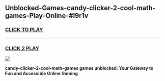 
## Unblocked-Games-candy-clicker-2-cool-math-games-Play-Online-#l9r1v
<h3>
<a href="https://premium.freeplayer.one?title=candy-clicker-2-cool-math-games&ref=27F">CLICK TO PLAY</a></h3>
<hr>

<h3>
<a href="https://premium.freeplayer.one?title=candy-clicker-2-cool-math-games&ref=27F">CLICK 2 PLAY</a>
  
</h3>

<a href="https://premium.freeplayer.one?title=candy-clicker-2-cool-math-games&ref=27F"><img src="https://clearcache.store/games.png"></a>


**candy-clicker-2-cool-math-games games unblocked: Your Gateway to Fun and Accessible Online Gaming**
